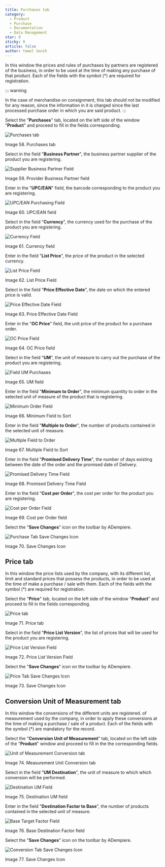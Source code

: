 ```yaml
---
title: Purchases tab
category:
  - Product
  - Purchase
  - Documentation
  - Data Management
star: 9
sticky: 9
article: false
author: Yamel Senih
---
```


In this window the prices and rules of purchases by partners are registered
of the business, in order to be used at the time of making
any purchase of that product. Each of the fields with the symbol
(\*) are required for registration.

::: warning

In the case of merchandise on consignment, this tab should not be
modified for any reason, since the information in it is
charged since the last processed purchase order in which you are
said product.
:::

Select the "**Purchases**" tab, located on the left side of the
window "**Product**" and proceed to fill in the fields
corresponding.

![Purchases tab](/assets/img/docs/material-management/product/product-po-tab.png)

Image 58. Purchases tab

Select in the field "**Business Partner**", the business partner
supplier of the product you are registering.

![Supplier Business Partner Field](/assets/img/docs/material-management/product/vendor.png)

Image 59. Provider Business Partner field

Enter in the "**UPC/EAN**" field, the barcode
corresponding to the product you are registering.

![UPC/EAN Purchasing Field](/assets/img/docs/material-management/product/product-po-upc.png)

Image 60. UPC/EAN field

Select in the field "**Currency**", the currency used for the
purchase of the product you are registering.

![Currency Field](/assets/img/docs/material-management/product/currency.png)

Image 61. Currency field

Enter in the field "**List Price**", the price of the product
in the selected currency.

![List Price Field](/assets/img/docs/material-management/product/product-po-price-list.png)

Image 62. List Price Field

Select in the field "**Price Effective Date**", the
date on which the entered price is valid.

![Price Effective Date Field](/assets/img/docs/material-management/product/product-po-effective-date.png)

Image 63. Price Effective Date Field

Enter in the "**OC Price**" field, the unit price of the
product for a purchase order.

![OC Price Field](/assets/img/docs/material-management/product/product-po-price.png)

Image 64. OC Price field

Select in the field "**UM**", the unit of measure to carry out
the purchase of the product you are registering.

![Field UM Purchases](/assets/img/docs/material-management/product/product-po-unit-of-measure.png)

Image 65. UM field

Enter in the field "**Minimum to Order**", the minimum quantity to
order in the selected unit of measure of the product that is
registering.

![Minimum Order Field](/assets/img/docs/material-management/product/product-po-minimum-order.png)

Image 66. Minimum Field to Sort

Enter in the field "**Multiple to Order**", the number of
products contained in the selected unit of measure.

![Multiple Field to Order](/assets/img/docs/material-management/product/product-po-order-multiplier.png)

Image 67. Multiple Field to Sort

Enter in the field "**Promised Delivery Time**", the number
of days existing between the date of the order and the promised date of
Delivery.

![Promised Delivery Time Field](/assets/img/docs/material-management/product/product-po-delivery-avg.png)

Image 68. Promised Delivery Time Field

Enter in the field "**Cost per Order**", the cost per order
for the product you are registering.

![Cost per Order Field](/assets/img/docs/material-management/product/product-po-cost.png)

Image 69. Cost per Order field

Select the "**Save Changes**" icon on the toolbar
by ADempiere.

![Purchase Tab Save Changes Icon](/assets/img/docs/material-management/product/product-po-save.png)

Image 70. Save Changes Icon

## Price tab

In this window the price lists used by the
company, with its different list, limit and standard prices that
possess the products, in order to be used at the time of
make a purchase / sale with them. Each of the fields
with the symbol (\*) are required for registration.

Select the "**Price**" tab, located on the left side of the
window "**Product**" and proceed to fill in the fields
corresponding.

![Price tab](/assets/img/docs/material-management/product/product-price-tab.png)

Image 71. Price tab

Select in the field "**Price List Version**", the list
of prices that will be used for the product you are registering.

![Price List Version Field](/assets/img/docs/material-management/product/product-price-price-list-version.png)

Image 72. Price List Version Field

Select the "**Save Changes**" icon on the toolbar
by ADempiere.

![Price Tab Save Changes Icon](/assets/img/docs/material-management/product/product-price-save.png)

Image 73. Save Changes Icon

## Conversion Unit of Measurement tab

In this window the conversions of the different units are registered.
of measurement used by the company, in order to apply these
conversions at the time of making a purchase / sale of a
product. Each of the fields with the symbol (\*) are mandatory
for the record.

Select the "**Conversion Unit of Measurement**" tab, located on the
left side of the "**Product**" window and proceed to fill in the
the corresponding fields.

![Unit of Measurement Conversion tab](/assets/img/docs/material-management/product/unit-of-measure-tab.png)

Image 74. Measurement Unit Conversion tab

Select in the field "**UM Destination**", the unit of measure to which
which conversion will be performed.

![Destination UM Field](/assets/img/docs/material-management/product/unit-of-measure-target-uom.png)

Image 75. Destination UM field

Enter in the field "**Destination Factor to Base**", the number of
products contained in the selected unit of measure.

![Base Target Factor Field](/assets/img/docs/material-management/product/unit-o.f-measure-target-to-base.png)

Image 76. Base Destination Factor field

Select the "**Save Changes**" icon on the toolbar
by ADempiere.

![Conversion Tab Save Changes Icon](/assets/img/docs/material-management/product/unit-of-measure-save.png)

Image 77. Save Changes Icon
